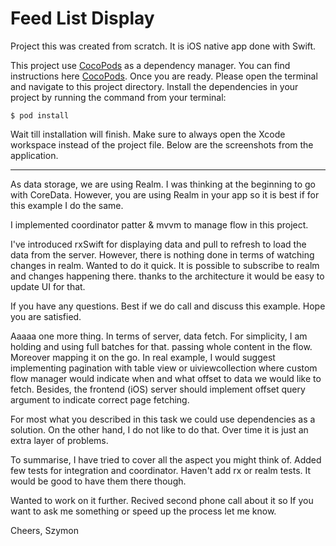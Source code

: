 # Feed List Display

Project this was created from scratch. It is iOS native app done with Swift.

This project use [CocoPods](https://cocoapods.org) as a dependency manager. 
You can find instructions here [CocoPods](https://cocoapods.org). Once you are ready. Please open the terminal and navigate to this project directory. Install the dependencies in your project by running the command from your terminal:
```
$ pod install
```
Wait till installation will finish. Make sure to always open the Xcode workspace instead of the project file.
Below are the screenshots from the application.

---

As data storage, we are using Realm. I was thinking at the beginning to go with CoreData. However, you are using Realm in your app so it is best if for this example I do the same.

I implemented coordinator patter & mvvm to manage flow in this project.

I've introduced rxSwift for displaying data and pull to refresh to load the data from the server.
However, there is nothing done in terms of watching changes in realm. Wanted to do it quick. It is possible to subscribe to realm and changes happening there. thanks to the architecture it would be easy to update UI for that.

If you have any questions. Best if we do call and discuss this example. Hope you are satisfied.


Aaaaa one more thing. In terms of server, data fetch. For simplicity, I am holding and using full batches for that. passing whole content in the flow. Moreover mapping it on the go. In real example, I would suggest implementing pagination with table view or uiviewcollection where custom flow manager would indicate when and what offset to data we would like to fetch. Besides, the frontend (iOS) server should implement offset query argument to indicate correct page fetching. 

For most what you described in this task we could use dependencies as a solution. On the other hand, I do not like to do that. Over time it is just an extra layer of problems. 

To summarise, I have tried to cover all the aspect you might think of.  Added few tests for integration and coordinator. Haven't add rx or realm tests. It would be good to have them there though. 

Wanted to work on it further. Recived second phone call about it so If you want to ask me something or speed up the process let me know.

Cheers,
Szymon 
